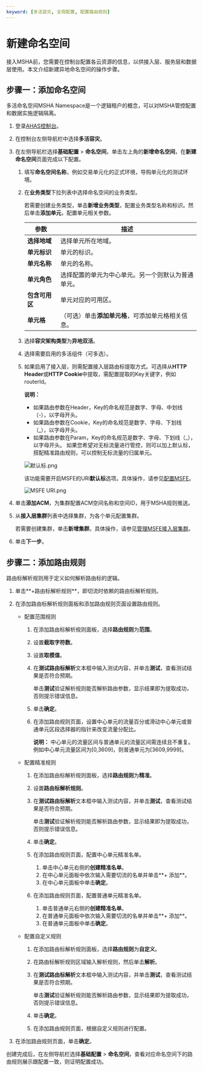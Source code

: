 ```yaml
---
keyword: [多活容灾, 全局配置, 配置路由规则]
---
```


# 新建命名空间

接入MSHA前，您需要在控制台配置各云资源的信息，以供接入层、服务层和数据层使用。本文介绍新建异地命名空间的操作步骤。

## 步骤一：添加命名空间

多活命名空间MSHA Namespace是一个逻辑租户的概念，可以对MSHA管控配置和数据实施逻辑隔离。

1.  登录[AHAS控制台](https://ahas.console.aliyun.com)。

2.  在控制台左侧导航栏中选择**多活容灾**。

3.  在左侧导航栏选择**基础配置** \> **命名空间**，单击左上角的**新增命名空间**，在**新建命名空间**页面完成以下配置。

    1.  填写**命名空间名称**，例如交易单元化的正式环境，导购单元化的测试环境。

    2.  在**业务类型**下拉列表中选择命名空间的业务类型。

        若需要创建业务类型，单击**新增业务类型**，配置业务类型名称和标识。然后单击**添加单元**，配置单元相关参数。

        |参数|描述|
        |--|--|
        |**选择地域**|选择单元所在地域。|
        |**单元标识**|单元的标识。|
        |**单元名称**|单元的名称。|
        |**单元角色**|选择配置的单元为中心单元。另一个则默认为普通单元。|
        |**包含可用区**|单元对应的可用区。|
        |**单元格**|（可选）单击**添加单元格**，可添加单元格相关信息。|

    3.  选择**容灾架构类型**为**异地双活**。

    4.  选择需要启用的多活组件（可多选）。

    5.  如果启用了接入层，则需配置接入层路由标提取方式。可选择从**HTTP Header**或**HTTP Cookie**中提取，需配置提取的Key关键字，例如routerId。

        **说明：**

        -   如果路由参数在Header，Key的命名规范是数字、字母、中划线（-），以字母开头。
        -   如果路由参数在Cookie，Key的命名规范是数字、字母、下划线（\_），以字母开头。
        -   如果路由参数在Param，Key的命名规范是数字、字母、下划线（\_），以字母开头。
        如果您希望对无标流量进行管控，则可以加上默认标，搭配精准路由规则，可以控制无标流量的归属单元。

        ![默认标.png](https://static-aliyun-doc.oss-accelerate.aliyuncs.com/assets/img/zh-CN/5789841261/p275661.png)

        该功能需要开启MSFE的URI**默认标**选项。具体操作，请参见[配置MSFE](/cn.zh-CN/多活容灾/用户指南/异地双活配置/配置MSFE.md)。

        ![MSFE URI.png](https://static-aliyun-doc.oss-accelerate.aliyuncs.com/assets/img/zh-CN/5789841261/p275660.png)

4.  单击**添加ACM**，为集群配置ACM空间名称和空间ID，用于MSHA规则推送。

5.  从**接入层集群**列表中选择集群，为各个单元配置集群。

    若需要创建集群，单击**新增集群**。具体操作，请参见[管理MSFE接入层集群](/cn.zh-CN/多活容灾/用户指南/管理资源/管理MSFE接入层集群.md)。

6.  单击**下一步**。


## 步骤二：添加路由规则

路由标解析规则用于定义如何解析路由标的逻辑。

1.  单击**+路由标解析规则**，即切流时依赖的路由标解析规则。

2.  在添加路由标解析规则面板和添加路由规则页面设置路由规则。

    -   配置范围规则
        1.  在添加路由标解析规则面板，选择**路由规则**为**范围**。
        2.  设置**截取字符数**。
        3.  设置**取模值**。
        4.  在**测试路由标解析**文本框中输入测试内容，并单击**测试**，查看测试结果是否符合预期。

            单击**测试**验证解析规则能否解析路由参数，显示结果即为提取成功，否则提示错误信息。

        5.  单击**确定**。
        6.  在添加路由规则页面，设置中心单元的流量百分或滑动中心单元或普通单元区段选择器的指针来改变流量分配比。

            **说明：** 中心单元的流量区间与普通单元的流量区间需连续且不重复。例如中心单元流量区间为\[0,3609\]，则普通单元为\[3609,9999\]。

    -   配置精准规则
        1.  在添加路由标解析规则面板，选择**路由规则**为**精准**。
        2.  设置**路由标解析规则**。
        3.  在**测试路由标解析**文本框中输入测试内容，并单击**测试**，查看测试结果是否符合预期。

            单击**测试**验证解析规则能否解析路由参数，显示结果即为提取成功，否则提示错误信息。

        4.  单击**确定**。
        5.  在添加路由规则页面，配置中心单元精准名单。
            1.  单击中心单元右侧的**创建精准名单**。
            2.  在中心单元面板中依次输入需要切流的名单并单击**+ 添加**。
            3.  在中心单元面板中单击**确定**。
        6.  在添加路由规则页面，配置普通单元精准名单。
            1.  单击普通单元右侧的**创建精准名单**。
            2.  在普通单元面板中依次输入需要切流的名单并单击**+ 添加**。
            3.  在普通单元面板中单击**确定**。
    -   配置自定义规则
        1.  在添加路由标解析规则面板，选择**路由规则**为**自定义**。
        2.  在路由标解析规则区域输入解析规则，然后单击**解析**。
        3.  在**测试路由标解析**文本框中输入测试内容，并单击**测试**，查看测试结果是否符合预期。

            单击**测试**验证解析规则能否解析路由参数，显示结果即为提取成功，否则提示错误信息。

        4.  单击**确定**。
        5.  在添加路由规则页面，根据自定义规则进行配置。
3.  在添加路由规则页面，单击**确定**。


创建完成后，在左侧导航栏选择**基础配置** \> **命名空间**，查看对应命名空间下的路由规则展示跟配置一致，则证明配置成功。

